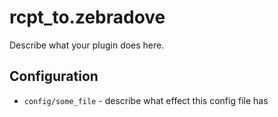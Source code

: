 rcpt_to.zebradove
========

Describe what your plugin does here.

Configuration
-------------

* `config/some_file` - describe what effect this config file has
